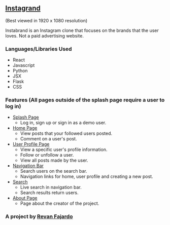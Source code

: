 ## [Instagrand](https://github.com/riousenkai/instabrand)

(Best viewed in 1920 x 1080 resolution)

Instabrand is an Instagram clone that focuses on the brands that the user loves. Not a paid advertising website.

### Languages/Libraries Used
* React
* Javascript
* Python
* JSX
* Flask
* CSS


### Features (All pages outside of the splash page require a user to log in)
* [Splash Page](#)
  * Log in, sign up or sign in as a demo user.
* [Home Page](#)
  * View posts that your followed users posted.
  * Comment on a user's post.
* [User Profile Page](#)
  * View a specific user's profile information.
  * Follow or unfollow a user.
  * View all posts made by the user.
* [Navigation Bar](#)
  * Search users on the search bar.
  * Navigation links for home, user profile and creating a new post.
* [Search](#)
  * Live search in navigation bar.
  * Search results return users.
* [About Page](#)
  * Page about the creator of the project.


### A project by [Revan Fajardo](https://www.linkedin.com/in/john-elijah-revan-fajardo-33a189a3)
